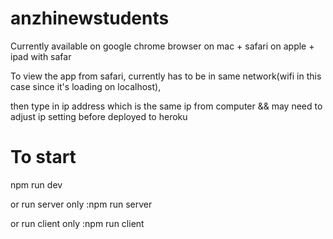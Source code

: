 # anzhinewstudents
Currently available on google chrome browser on mac + safari on apple + ipad with safar

To view the app from safari, currently has to be in same network(wifi in this case since it's loading on localhost),

then type in ip address which is the same ip from computer && may need to adjust ip setting before deployed to heroku

# To start
npm run dev

or run server only :npm run server

or run client only :npm run client
